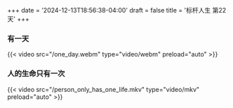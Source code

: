 +++
date = '2024-12-13T18:56:38-04:00'
draft = false
title = '标杆人生 第22天'
+++
### 有一天
{{< video src="/one_day.webm" type="video/webm" preload="auto" >}}
### 人的生命只有一次
{{< video src="/person_only_has_one_life.mkv" type="video/mkv" preload="auto" >}}